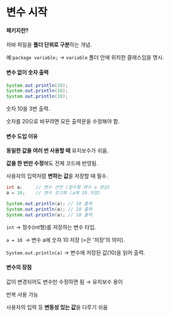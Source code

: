 # 변수 시작
#### 패키지란?
자바 파일을 **폴더 단위로 구분**하는 개념.

예:`package variable;` → `variable` 폴더 안에 위치한 클래스임을 명시.

#### 변수 없이 숫자 출력
```java
System.out.println(10);
System.out.println(10);
System.out.println(10);

```
숫자 10을 3번 출력.

숫자를 20으로 바꾸려면 모든 출력문을 수정해야 함.

#### 변수 도입 이유
**동일한 값을 여러 번 사용할 때** 유지보수가 쉬움.

**값을 한 번만 수정**해도 전체 코드에 반영됨.

사용자의 입력처럼 **변하는 값**을 저장할 때 필수.

```java
int a;     // 변수 선언 (정수형 변수 a 생성)
a = 10;    // 변수 초기화 (a에 10 저장)

System.out.println(a); // 10 출력
System.out.println(a); // 10 출력
System.out.println(a); // 10 출력
```
`int` → 정수(int형)를 저장하는 변수 타입.

`a = 10 `→ 변수 a에 숫자 10 저장 (=은 '저장'의 의미).

`System.out.println(a)` → 변수에 저장된 값(10)을 읽어 출력.

#### 변수의 장점
값이 변경되어도 변수만 수정하면 됨 → 유지보수 용이

반복 사용 가능

사용자의 입력 등 **변동성 있는 값**을 다루기 쉬움